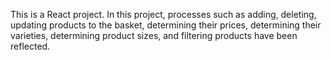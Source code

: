 This is a React project. In this project, processes such as adding, deleting, updating products to the basket, determining their prices, determining their varieties, determining product sizes, and filtering products have been reflected.
